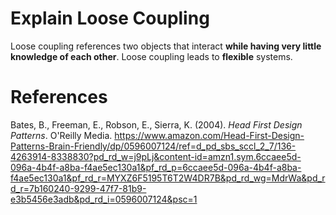  # Explain Loose Coupling 
  
Loose coupling references two objects that interact **while having very little knowledge of each other**.
Loose coupling leads to **flexible** systems.

  
 # References 
Bates, B., Freeman, E., Robson, E., Sierra, K. (2004). *Head First Design Patterns*. O'Reilly Media. <https://www.amazon.com/Head-First-Design-Patterns-Brain-Friendly/dp/0596007124/ref=d_pd_sbs_sccl_2_7/136-4263914-8338830?pd_rd_w=j9pLj&content-id=amzn1.sym.6ccaee5d-096a-4b4f-a8ba-f4ae5ec130a1&pf_rd_p=6ccaee5d-096a-4b4f-a8ba-f4ae5ec130a1&pf_rd_r=MYXZ6F5195T6T2W4DR7B&pd_rd_wg=MdrWa&pd_rd_r=7b160240-9299-47f7-81b9-e3b5456e3adb&pd_rd_i=0596007124&psc=1> 

